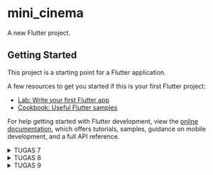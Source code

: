 # mini_cinema

A new Flutter project.

## Getting Started

This project is a starting point for a Flutter application.

A few resources to get you started if this is your first Flutter project:

- [Lab: Write your first Flutter app](https://docs.flutter.dev/get-started/codelab)
- [Cookbook: Useful Flutter samples](https://docs.flutter.dev/cookbook)

For help getting started with Flutter development, view the
[online documentation](https://docs.flutter.dev/), which offers tutorials,
samples, guidance on mobile development, and a full API reference.

<details>
<summary>TUGAS 7</summary>

<h1>Perbedaan Stateless dan Stateful Widget dalam Pengembangan Aplikasi Flutter</h1>

Perbedaan utama antara stateless dan stateful widget di Flutter adalah `Stateless Widget` merupakan widget yang tidak akan pernah berubah (widget statis). Stateless Widget merupakan widget yang di-build hanya dengan konfigurasi yang telah diinisiasi sejak awal. Sebaliknya, `Stateful Widget` merupakan widget yang dapat berubah-ubah secara dinamis. Ini berarti widget ini dapat merubah tampilannya sesuai response dari events yang dipicu baik dari interaksi user maupun adanya variabel atau nilai baru yang didapat.

<h1>Widget yang Digunakan untuk Menyelesaikan Tugas 7 serta Fungsi</h1>

- `MyApp`: Widget yang merupakan root dari aplikasi Flutter. Widget ini mengembalikan sebuah `MaterialApp` yang menyediakan fitur-fitur dasar dari Material Design, seperti tema, navigasi, dan gesture.
- `MyHomePage`: Widget yang merupakan halaman utama dari aplikasi. Widget ini mengembalikan sebuah `Scaffold` yang menyediakan struktur layout dasar untuk aplikasi, seperti app bar, body, dan floating action button.
- `SingleChildScrollView`: Widget yang menyediakan kemampuan untuk melakukan scroll pada konten yang melebihi ukuran layar. Widget ini membungkus `Padding` yang berisi `Column`.
- `Padding`: Widget yang memberikan jarak antara widget dengan widget lainnya. Widget ini digunakan untuk memberikan jarak antara tepi layar dengan konten, serta antara judul dengan grid layout.
- `Column`: Widget yang menampilkan widget-widget lainnya secara vertikal. Widget ini digunakan untuk menampilkan judul dan grid layout.
- `Text`: Widget yang menampilkan teks dengan berbagai atribut, seperti alignment, style, dan font. Widget ini digunakan untuk menampilkan judul "Pony Pocket".
- `GridView.count`: Widget yang menampilkan widget-widget lainnya dalam bentuk grid dengan jumlah kolom yang ditentukan. Widget ini digunakan untuk menampilkan tiga tombol sederhana dengan ikon dan teks.
- `ShopCard`: Widget yang menampilkan sebuah `Material` dengan `InkWell` dan `Container`. Widget ini digunakan untuk menampilkan setiap item pada grid layout dengan warna, ikon, dan teks yang sesuai.
- `Material`: Widget yang memberikan efek visual Material Design pada widget lainnya, seperti elevasi, warna, dan bentuk. Widget ini digunakan untuk memberikan warna pada setiap item pada grid layout.
- `InkWell`: Widget yang memberikan efek visual dan gesture pada widget lainnya, seperti splash dan highlight. Widget ini digunakan untuk memberikan respons ketika setiap item pada grid layout ditekan.
- `Container`: Widget yang menyediakan berbagai kemampuan untuk mengatur widget lainnya, seperti padding, alignment, dan decoration. Widget ini digunakan untuk menampilkan ikon dan teks pada setiap item pada grid layout.
- `Center`: Widget yang menempatkan widget lainnya di tengah-tengah. Widget ini digunakan untuk menempatkan `Column` yang berisi ikon dan teks pada setiap item pada grid layout.
- `Icon`: Widget yang menampilkan ikon dengan berbagai atribut, seperti warna, ukuran, dan jenis. Widget ini digunakan untuk menampilkan ikon pada setiap item pada grid layout.

<h1>Step-by-Step Mengimplementasikan Tugas</h1>

Langkah pertama, saya membuat direktori `mini_cinema` untuk menyimpan proyek flutter. Selanjutnya, saya generate proyek flutter baru dengan command `flutter create mini_cinema`. Setelah itu, saya membuat file baru bernama `menu.dart` pada `mini_cinema/lib` dan melakukan import package `import 'package:flutter/material.dart';`. Dari file `main.dart` saya memindahkan `class MyHomePage` dan `class _MyHomePageState` ke file `menu.dart`. Selanjutnya, saya menambahkan import `import 'package:mini_cinema/menu.dart';`.

Setelah itu, saya mengubah sifat widget halaman menu menjadi stateless. Pada file `main.dart`, saya mengganti `home: const MyHomePage(title: 'Flutter Demo Home Page')` menjadi `home: MyHomePage()`. Selanjutnya, pada `menu.dart` saya mengubah sifat widget halaman dari stateful menjadi stateless dan menambahkan widget-widget seperti teks dan card sebagai berikut.

```dart
import 'package:flutter/material.dart';

class MyHomePage extends StatelessWidget {
    MyHomePage({Key? key}) : super(key: key);
    final List<ShopItem> items = [
    ShopItem("Lihat Item", Icons.checklist, Color.fromARGB(255, 246, 141, 134)),
    ShopItem("Tambah Item", Icons.add_shopping_cart, Color.fromARGB(255, 229, 126, 103)),
    ShopItem("Logout", Icons.logout, Color.fromARGB(255, 184, 121, 113)),
];

    @override
    Widget build(BuildContext context) {
      return Scaffold(
            appBar: AppBar(
              title: const Text(
                'Mini Cinema',
              ),
            ),
            body: SingleChildScrollView(
              // Widget wrapper yang dapat discroll
              child: Padding(
                padding: const EdgeInsets.all(10.0), // Set padding dari halaman
                child: Column(
                  // Widget untuk menampilkan children secara vertikal
                  children: <Widget>[
                    const Padding(
                      padding: EdgeInsets.only(top: 10.0, bottom: 10.0),
                      // Widget Text untuk menampilkan tulisan dengan alignment center dan style yang sesuai
                      child: Text(
                        'Mini Cinema', // Text yang menandakan toko
                        textAlign: TextAlign.center,
                        style: TextStyle(
                          fontSize: 30,
                          fontWeight: FontWeight.bold,
                        ),
                      ),
                    ),
                    // Grid layout
                    GridView.count(
                      // Container pada card kita.
                      primary: true,
                      padding: const EdgeInsets.all(20),
                      crossAxisSpacing: 10,
                      mainAxisSpacing: 10,
                      crossAxisCount: 3,
                      shrinkWrap: true,
                      children: items.map((ShopItem item) {
                        // Iterasi untuk setiap item
                        return ShopCard(item);
                      }).toList(),
                    ),
                  ],
                ),
              ),
            ),
          );
        }
      }

      class ShopItem {
        final String name;
        final IconData icon;
        final Color color;
        ShopItem(this.name, this.icon, this.color);
      }

      class ShopCard extends StatelessWidget {
        final ShopItem item;

        const ShopCard(this.item, {super.key}); // Constructor

        @override
        Widget build(BuildContext context) {
          return Material(
            color: item.color,
            child: InkWell(
              // Area responsive terhadap sentuhan
              onTap: () {
                // Memunculkan SnackBar ketika diklik
                ScaffoldMessenger.of(context)
                  ..hideCurrentSnackBar()
                  ..showSnackBar(SnackBar(
                      content: Text("Kamu telah menekan tombol ${item.name}!")));
              },
              child: Container(
                // Container untuk menyimpan Icon dan Text
                padding: const EdgeInsets.all(8),
                child: Center(
                  child: Column(
                    mainAxisAlignment: MainAxisAlignment.center,
                    children: [
                      Icon(
                        item.icon,
                        color: Colors.white,
                        size: 30.0,
                      ),
                      const Padding(padding: EdgeInsets.all(3)),
                      Text(
                        item.name,
                        textAlign: TextAlign.center,
                        style: const TextStyle(color: Colors.white),
                      ),
                    ],
                  ),
                ),
              ),
            ),
          );
        }
      }
```

<h2>Bonus</h2>
Mengimplementasikan warna-warna yang berbeda untuk setiap tombol (Lihat Item, Tambah Item, dan Logout).

[![Screenshot-2023-11-08-at-09-13-15.png](https://i.ibb.co/zPwpZWB/Screenshot-2023-11-08-at-09-13-15.png)](https://ibb.co/KVHdWcf)

</details>


<details>
<summary>TUGAS 8</summary>

<h1>Perbedaan Navigator.push() dan Navigator.pushReplacement() beserta Contoh</h1>

Perbedaan utama antara Navigator.push() dan Navigator.pushReplacement() terletak pada pengelolaan stack route yang dikelola oleh Navigator dalam Flutter. `Navigator.push()` menambahkan suatu route ke dalam stack route yang dikelola oleh Navigator. Route yang ditambahkan akan berada di atas stack, sehingga menjadi route yang sedang ditampilkan kepada pengguna. Stack akan terus bertambah seiring pengguna menavigasi ke route baru. Sementara, `Navigator.pushReplacement()` menghapus route yang sedang ditampilkan kepada pengguna dan menggantinya dengan suatu route baru. Aplikasi berpindah dari route yang sedang ditampilkan ke route yang diberikan. Route lama pada atas stack digantikan secara langsung oleh route baru tanpa mengubah kondisi elemen stack yang berada di bawahnya.

Contoh penggunaan bergantung pada kebutuhan aplikasi dan alur navigasi yang diinginkan.
Contoh `Navigator.push()` :
```java
    if (item.name == "Add Item") {
        Navigator.push(context,
            MaterialPageRoute(builder: (context) => const ShopFormPage()));
    }
```
Contoh `Navigator.pushReplacement()` :
```java
    onTap: () {
        Navigator.pushReplacement(
        context,
        MaterialPageRoute(
            builder: (context) => MyHomePage(),
        ));
    },
```

<h1>Layout Widget pada Flutter dan Konteks Penggunaannya</h1>

`Single-child layout widgets`
- Align : Mengatur posisi dan ukuran child dalam parent widget, cocok untuk menempatkan widget dengan parameter seperti alignment.
- Center : Memusatkan child di tengah parent widget, digunakan untuk memusatkan widget child.
- Container : Menyatukan widget-widget untuk penempatan dan penentuan ukuran, ideal untuk mengelola ukuran, dekorasi, dan penataan widget.
- Padding : Menambahkan jarak tepi pada child sesuai dengan padding yang diberikan, berguna untuk memberikan ruang kosong di sekitar child widget.
- Baseline : Menempatkan child berdasarkan garis dasar (baseline) dari child tersebut, berguna untuk mengatur posisi elemen berdasarkan baseline.

`Multi-child layout widgets`
- Column : Menyusun daftar child widget secara vertikal, digunakan untuk menyusun widget dalam kolom.
- Row : Menyusun daftar child widget secara horizontal, berguna untuk menyusun widget dalam baris.
- Stack : Menumpuk beberapa child di atas satu sama lain, digunakan untuk menata widget secara tumpukan.
- ListView : Daftar linier yang dapat di-scroll, ideal untuk menampilkan daftar item panjang.
- Table : Menampilkan widget dalam bentuk baris dan kolom, berguna untuk menyusun widget dalam tata letak tabel.

` Sliver widgets`
- CupertinoSliverNavigationBar : Navigation bar gaya iOS dengan judul besar, digunakan untuk membuat navigation bar iOS khusus.
- CustomScrollView : ScrollView dengan efek scroll kustom, ideal untuk menciptakan efek scroll yang disesuaikan dan kompleks.
- SliverAppBar : App bar desain material yang terintegrasi dengan CustomScrollView, digunakan untuk membuat app bar berinteraksi dengan efek scroll kustom.

<h1>Elemen Input pada Form yang dipakai pada Tugas 7</h1>

Pada tugas ini, saya menggunakan elemen input berupa `TextFormField` untuk nama item (String), jumlah (int), dan deskripsi (String). Setiap elemen input memiliki fungsi onChanged untuk meng-update variabel terkait saat terjadi perubahan, serta validator untuk memastikan input tidak kosong dan sesuai dengan format yang diinginkan. Selain itu, saya juga menggunakan widget `Form`  sebagai wadah bagi beberapa input field widget.

<h1>Penerapan Clean Architecture pada Aplikasi Flutter</h1>

Penerapan `Clean Architecture` pada aplikasi Flutter melibatkan organisasi proyek menjadi beberapa modul yang sesuai dengan prinsip Clean Architecture. Berikut adalah langkah-langkah umum untuk menerapkan Clean Architecture pada aplikasi Flutter :
- Modularisasi : Membagi proyek menjadi modul terpisah untuk Lapisan Data, Lapisan Presentasi, dan Lapisan Domain guna mempermudah pemeliharaan dan pengembangan.
- Lapisan Data : Implementasikan sumber data dan gunakan pola Repository untuk mengelola akses data tanpa ketergantungan pada lapisan presentasi atau domain.
- Lapisan Domain : Definisikan entities dan use cases yang mencakup logika bisnis inti aplikasi, tanpa tergantung pada lapisan presentasi atau data.
- Lapisan Presentasi : Terapkan state management dan UI di lapisan presentasi, yang hanya bergantung pada lapisan domain untuk menjembatani antara UI dan logika bisnis.
- Dependency Injection : Gunakan Dependency Injection untuk mengelola ketergantungan antar modul dan menyediakan fleksibilitas dalam penggantian implementasi.
- Unit Test : Implementasikan unit test untuk setiap use case di lapisan domain untuk memastikan kestabilan dan kebenaran logika bisnis.
- Integrasi dengan Framework: Hubungkan lapisan presentasi dengan Flutter, fokus pada tampilan dan interaksi pengguna, tanpa mencampuradukkan logika bisnis.
- Penggunaan Libraries: Pertimbangkan penggunaan library eksternal yang mendukung prinsip Clean Architecture, seperti Dio untuk akses HTTP atau Moor untuk database lokal, untuk memperkuat implementasi tanpa mengorbankan struktur modular.

<h1>Step-by-Step Mengimplementasikan Tugas</h1>
<h2>Membuat Halaman Formulir Tambah Item Baru dan Elemen Input</h2>

Langkah pertama yang saya lakukan yaitu membuat berkas baru bernama `minicinema_form.dart` dalam direktori screens. Selanjutnya saya membuat variabel `_formKey` dan menambahkannya ke dalam atribut key milik widget Form yang akan berfungsi sebagai handler dari form state, validasi form, dan penyimpanan form. Kemudian, saya implementasikan elemen input berupa `TextFormField` untuk menerima input nama item, jumlah, dan deskripsi. Untuk mengatur tata letak elemen input dan validasi input serta tampilkan pesan kesalahan jika tidak valid, digunakan `Padding` dan `Column`.

```dart
import 'package:flutter/material.dart';
import 'package:mini_cinema/widgets/left_drawer.dart';
import 'package:mini_cinema/widgets/minicinema_card.dart';

List<Items> items = [];

class ShopFormPage extends StatefulWidget {
    const ShopFormPage({super.key});

    @override
    State<ShopFormPage> createState() => _ShopFormPageState();
}

class _ShopFormPageState extends State<ShopFormPage> {
  final _formKey = GlobalKey<FormState>();
  String _name = "";
  int _amount = 0;
  String _description = "";

    @override
    Widget build(BuildContext context) {
      return Scaffold(
        appBar: AppBar(
          title: const Center(
            child: Text(
              'Add Item Form',
            ),
          ),
          backgroundColor: const Color.fromARGB(255, 170, 71, 68),
          foregroundColor: Colors.white,
        ),
        // TODO: Tambahkan drawer yang sudah dibuat di sini
        drawer: const LeftDrawer(),
        body: Form(
          key: _formKey,
          child: SingleChildScrollView(
            child: Column(
              
              crossAxisAlignment: CrossAxisAlignment.start,
              children: [
                Padding(
                  padding: const EdgeInsets.all(8.0),
                  child: TextFormField(
                    decoration: InputDecoration(
                      hintText: "Item Name",
                      labelText: "Item Name",
                      border: OutlineInputBorder(
                        borderRadius: BorderRadius.circular(5.0),
                      ),
                    ),
                    onChanged: (String? value) {
                      setState(() {
                        _name = value!;
                      });
                    },
                    validator: (String? value) {
                      if (value == null || value.isEmpty) {
                        return "Name cannot be empty!";
                      }
                      return null;
                    },
                  ),
                ),
                Padding(
                  padding: const EdgeInsets.all(8.0),
                  child: TextFormField(
                    decoration: InputDecoration(
                      hintText: "Amount",
                      labelText: "Amount",
                      border: OutlineInputBorder(
                        borderRadius: BorderRadius.circular(5.0),
                      ),
                    ),
                    // TODO: Tambahkan variabel yang sesuai
                    onChanged: (String? value) {
                      setState(() {
                        _amount = int.parse(value!);
                      });
                    },
                    validator: (String? value) {
                      if (value == null || value.isEmpty) {
                        return "Amount cannot be empty!";
                      }
                      if (int.tryParse(value) == null) {
                        return "Amount must be number!";
                      }
                      return null;
                    },
                  ),
                ),
                Padding(
                  padding: const EdgeInsets.all(8.0),
                  child: TextFormField(
                    decoration: InputDecoration(
                      hintText: "Description",
                      labelText: "Description",
                      border: OutlineInputBorder(
                        borderRadius: BorderRadius.circular(5.0),
                      ),
                    ),
                    onChanged: (String? value) {
                      setState(() {
                        // TODO: Tambahkan variabel yang sesuai
                        _description = value!;
                      });
                    },
                    validator: (String? value) {
                      if (value == null || value.isEmpty) {
                        return "Description cannot be empty!";
                      }
                      return null;
                    },
                  ),
                ),
                Align(
                  alignment: Alignment.bottomCenter,
                  child: Padding(
                    padding: const EdgeInsets.all(8.0),
                    child: ElevatedButton(
                      style: ButtonStyle(
                        backgroundColor:
                            MaterialStateProperty.all(const Color.fromARGB(255, 181, 65, 63)),
                      ),
                      onPressed: () {
                        
                        if (_formKey.currentState!.validate()) {

                        items.add(Items(
                          name: _name,
                          amount: _amount,
                          description: _description,
                        ));

                          showDialog(
                            context: context,
                            builder: (context) {
                              return AlertDialog(
                                title: const Text('Item successfully saved'),
                                content: SingleChildScrollView(
                                  child: Column(
                                    crossAxisAlignment:
                                        CrossAxisAlignment.start,
                                    children: [
                                      // TODO: Munculkan value-value lainnya
                                      Text('Name: $_name'),
                                      Text('Amount: $_amount'),
                                      Text('Description: $_description'),
                                    ],
                                  ),
                                ),
                                actions: [
                                  TextButton(
                                    child: const Text('OK'),
                                    onPressed: () {
                                      Navigator.pop(context);
                                    },
                                  ),
                                ],
                              );
                            },
                          );
                           _formKey.currentState!.reset();
                        }
            
                      },
                      child: const Text(
                        "Save",
                        style: TextStyle(color: Colors.white),
                      ),
                    ),
                  ),
                ),
              ]      
            ),
          ),
        ),
      );
    }
}
```

Kemudian, untuk mengarahkan pengguna ke halaman form tambah item baru ketika menekan tombol Add Item pada halaman utama, saya menggunakan `Navigator.push()` seperti kode berikut.

```dart
if (item.name == "Add Item") {
  Navigator.push(
    context,
    MaterialPageRoute(
      builder: (context) => const ShopFormPage(),
    ),
  );
}
```

<h2>Memunculkan data sesuai isi dari formulir yang diisi dalam sebuah pop-up</h2>

Langkah yang saya lakukan yaitu menambahkan fungsi `showDialog()` pada bagian `onPressed()` dan munculkan widget `AlertDialog` pada fungsi tersebut. Kemudian, saya juga menambahkan fungsi untuk reset form dengan kode `_formKey.currentState!.reset();`
```dart
child: ElevatedButton(
  style: ButtonStyle(
    backgroundColor: MaterialStateProperty.all(const Color.fromARGB(255, 181, 65, 63)),
  ),
  onPressed: () {
    if (_formKey.currentState!.validate()) {
      items.add(
        Items(
          name: _name,
          amount: _amount,
          description: _description,
        ),
      );

      showDialog(
        context: context,
        builder: (context) {
          return AlertDialog(
            title: const Text('Item successfully saved'),
            content: SingleChildScrollView(
              child: Column(
                crossAxisAlignment: CrossAxisAlignment.start,
                children: [
                  // TODO: Munculkan value-value lainnya
                  Text('Name: $_name'),
                  Text('Amount: $_amount'),
                  Text('Description: $_description'),
                ],
              ),
            ),
            actions: [
              TextButton(
                child: const Text('OK'),
                onPressed: () {
                  Navigator.pop(context);
                },
              ),
            ],
          );
        },
      );
      _formKey.currentState!.reset();
    }
  },
  child: const Text(
    "Save",
    style: TextStyle(color: Colors.white),
  ),
),
```
 
<h2>Membuat sebuah drawer pada aplikasi</h2>

Pertama, saya membuat berkas baru bernama `left_drawer.dart` dalam direktori widgets. Lalu saya menambahkan kode untuk membuat drawer menu dengan navigasi ke halaman `MyHomePage`, `ShopFormPage`, dan `ShowItem`
```dart
import 'package:flutter/material.dart';
import 'package:mini_cinema/screens/menu.dart';
import 'package:mini_cinema/screens/minicinema_form.dart';
import 'package:mini_cinema/screens/minicinema_show.dart';

class LeftDrawer extends StatelessWidget {
  const LeftDrawer({super.key});

  @override
  Widget build(BuildContext context) {
    return Drawer(
      child: ListView(
        children: [
          const DrawerHeader(
            decoration: BoxDecoration(
              color: Color.fromARGB(255, 199, 139, 107),
            ),
            child: Column(
              children: [
                Text(
                  'Mini Cinema',
                    textAlign: TextAlign.center,
                    style: TextStyle(
                      fontSize: 30,
                      fontWeight: FontWeight.bold,
                      color: Colors.white,
                    ),
                ),
                Padding(padding: EdgeInsets.all(10)),
                Text("Experience the magic of cinema, anytime, anywhere!",
                    style: TextStyle(
                      fontSize: 15,
                      color: Colors.white,
                      fontWeight: FontWeight.normal,
                    ),
                  textAlign: TextAlign.center,
                ),
              ],
            ),
          ),
          ListTile(
            leading: const Icon(Icons.home_outlined),
            title: const Text('Main page'),
            // Bagian redirection ke MyHomePage
            onTap: () {
              Navigator.pushReplacement(
                context,
                MaterialPageRoute(
                  builder: (context) => MyHomePage(),
                )
              );
            },
          ),
          ListTile(
            leading: const Icon(Icons.add_shopping_cart),
            title: const Text('Add Item'),
            // Bagian redirection ke ShopFormPage (routing ke ShopFormPage)
            onTap: () {
              Navigator.push(
                context,
                MaterialPageRoute(
                  builder: (context) => const ShopFormPage(),
                ),
              );
            },
          ),
          ListTile(
            leading: const Icon(Icons.add_shopping_cart),
            title: const Text('Show Item'),
            onTap: () {
              Navigator.push(
                context,
                MaterialPageRoute(
                  builder: (context) => const ShowItem(),
                )
              );
            },
          ),
        ],
      ),
    );
  }
}
```

<h2>Bonus</h2

Langkah pertama, saya membuat berkas `minicinema_show.dart` pada direktori screens. Kemudian, saya 
membuat kode yang menampilkan daftar item dalam bentuk `ListView`. Daftar item dibangun menggunakan `ListView.builder`. Setiap item direpresentasikan oleh `ListTile` yang menampilkan nama, jumlah, dan deskripsi item.

```dart
import 'package:flutter/material.dart';
import 'package:mini_cinema/widgets/left_drawer.dart';
import 'package:mini_cinema/screens/minicinema_form.dart';

class ShowItem extends StatefulWidget {
  const ShowItem({super.key});

  @override
  State<StatefulWidget> createState() => _ShowItemPage();
}

// The corresponding State class for the 'ShowItem' screen.
class _ShowItemPage extends State<ShowItem> {
  @override
  Widget build(BuildContext context) {
    return Scaffold(
      appBar: AppBar(
        title: const Text('Items'),
        backgroundColor: const Color.fromARGB(255, 191, 52, 52),
        foregroundColor: Colors.white,
      ),

      // Including the LeftDrawer widget for navigation.
      drawer: const LeftDrawer(),

      // Building a ListView of items with a ListTile for each item.
      body: ListView.builder(
        itemCount: items.length,
        itemBuilder: (context, index) {
          return ListTile(
            title: Text(items[index].name),
            subtitle: Text(
                "Amount: ${items[index].amount} \nDescription: ${items[index].description}"),
            onTap: () {
              // Action to be performed when a list item is tapped.
            },
          );
        },
      ),
    );
  }
}
```

Untuk mengarahkan pengguna ke halaman tersebut jika menekan tombol Show Item pada halaman utama atau drawer, saya menambahkan kode berikut pada `left_drawer.dart` dan `minicinema_card.dart`

Pada `left_drawer.dart` : 
```dart
ListTile(
  leading: const Icon(Icons.add_shopping_cart),
  title: const Text('Show Item'),
  onTap: () {
    Navigator.push(
      context,
      MaterialPageRoute(
        builder: (context) => const ShowItem(),
      ),
    );
  },
),
```

Pada `minicinema_card.dart` :
```dart
if (item.name == "Show Item") {
  Navigator.push(
    context,
    MaterialPageRoute(
      builder: (context) => const ShowItem(),
    ),
  );
}
```

</details>


<details>
<summary>TUGAS 9</summary>

<h1>Apakah bisa kita melakukan pengambilan data JSON tanpa membuat model terlebih dahulu? Jika iya, apakah hal tersebut lebih baik daripada membuat model sebelum melakukan pengambilan data JSON?</h1>
Iya, kita bisa melakukan pengambilan data JSON tanpa membuat model terlebih dahulu, hal ini disebut dynamic parsing. Namun, membuat model sebelumnya memberikan keamanan tipe, meningkatkan pemahaman, dan memudahkan pemeliharaan kode, sementara parsing dinamis bisa lebih fleksibel tetapi rentan terhadap kesalahan dan sulit dipelihara pada proyek yang berkembang.

<h1>Jelaskan fungsi dari CookieRequest dan jelaskan mengapa instance CookieRequest perlu untuk dibagikan ke semua komponen di aplikasi Flutter</h1>
CookieRequest merupakan sebuah kelas dalam Flutter yang berperan dalam manajemen cookies dalam aplikasi. Fungsinya mencakup penyimpanan dan pengambilan cookies yang digunakan dalam interaksi dengan server web. Penting untuk berbagi instance CookieRequest ke semua komponen dalam aplikasi Flutter karena cookies sering digunakan untuk keperluan otentikasi pengguna, pelacakan sesi, dan penyimpanan preferensi pengguna. Dengan menggunakan instance yang sama, dapat dipastikan bahwa setiap komponen dalam aplikasi memiliki akses yang konsisten ke informasi cookies.

<h1>Mekanisme pengambilan data dari JSON hingga dapat ditampilkan pada Flutter</h1>

  * Ambil Data dari Sumber Eksternal: Dapatkan data JSON, biasanya dari API web, menggunakan metode HTTP GET atau POST.
  * Parsel JSON: Parse data JSON menjadi objek atau struktur data yang dapat digunakan oleh Flutter. Fungsi jsonDecode() dari paket dart:convert dapat digunakan untuk ini.
  * Gunakan Data untuk Membangun Widget: Gunakan objek atau struktur data yang telah di-parse untuk membangun widget Flutter, seperti ListView, Card, atau widget kustom, yang kemudian ditampilkan kepada pengguna.

<h1>Mekanisme autentikasi dari input data akun pada Flutter ke Django hingga selesainya proses autentikasi oleh Django dan tampilnya menu pada Flutter</h1>

  * Formulir di Flutter: Buat formulir di Flutter untuk masukan akun pengguna.
  * Kirim Data ke Django: Gunakan metode HTTP (biasanya POST) untuk mengirim data ke endpoint autentikasi Django.
  * Autentikasi di Django: Implementasikan autentikasi di Django dan berikan respons, misalnya token akses.
  * Respon ke Flutter: Tangani respons dari Django di Flutter, simpan token jika diperlukan.
  * Navigasi ke Halaman Menu: Setelah autentikasi berhasil, navigasikan ke halaman menu di Flutter.

<h1>Widget yang dipakai pada tugas 8 dan jelaskan fungsinya</h1>

  * Scaffold: Kerangka dasar untuk tata letak berbasis material design.
  * AppBar: Menampilkan judul dan tindakan di bagian atas.
  * Padding: Memberikan jarak pada widget anak.
  * Column: Menyusun anak-anak secara vertikal.
  * Text: Menampilkan teks dengan konfigurasi tertentu.
  * SizedBox: Memberikan ruang kosong dengan ukuran tertentu.
  * FloatingActionButton: Tombol aksi mengambang di atas konten.
  * Icon: Menampilkan ikon untuk representasi visual.
  * Drawer: Panel yang dapat ditarik dari tepi layar.
  * FutureBuilder: Membuat widget berdasarkan hasil Future.
  * GestureDetector: Mendeteksi gestur pengguna.
  * ListView.builder: Membuat daftar gulir efisien.
  * MaterialPageRoute: Transisi antar halaman berbasis material design.
  * Navigator: Mengelola tumpukan navigasi.
  * Container: Kotak untuk menampung widget lainnya.

<h1>Step-by-Step Mengimplementasikan Tugas</h1>
<h2>Membuat halaman login pada proyek tugas Flutter dan Mengintegrasikan sistem autentikasi Django dengan proyek tugas Flutter</h2>

Langkat pertama, yaitu saya membuat django-app bernama `authentication` pada project Django dengan menjalankan perintah `python3 manage.py startapp authentication` pada terminal. Lalu, saya juga menjalankan perintah `pip install django-cors-headers` untuk menginstal library yang dibutuhkan. Kemudian, saya menambahkan `authentication` dan `corsheaders` ke INSTALLED_APPS pada main project `settings.py` aplikasi Django. Saya juga menambahkan `corsheaders.middleware.CorsMiddleware` pada main project `settings.py` aplikasi Django dan menambahkan beberapa variabel berikut.

```python
CORS_ALLOW_ALL_ORIGINS = True
CORS_ALLOW_CREDENTIALS = True
CSRF_COOKIE_SECURE = True
SESSION_COOKIE_SECURE = True
CSRF_COOKIE_SAMESITE = 'None'
SESSION_COOKIE_SAMESITE = 'None'`
```

Langkah selanjutnya, saya membuka `authentication/views.py` dan membuat fungsi loginnya.
```python
from django.shortcuts import render
from django.contrib.auth import authenticate, login as auth_login
from django.http import JsonResponse
from django.views.decorators.csrf import csrf_exempt
from django.contrib.auth import logout as auth_logout

@csrf_exempt
def login(request):
    username = request.POST['username']
    password = request.POST['password']
    user = authenticate(username=username, password=password)
    if user is not None:
        if user.is_active:
            auth_login(request, user)
            # Status login sukses.
            return JsonResponse({
                "username": user.username,
                "status": True,
                "message": "Login sukses!"
                # Tambahkan data lainnya jika ingin mengirim data ke Flutter.
            }, status=200)
        else:
            return JsonResponse({
                "status": False,
                "message": "Login gagal, akun dinonaktifkan."
            }, status=401)

    else:
        return JsonResponse({
            "status": False,
            "message": "Login gagal, periksa kembali email atau kata sandi."
        }, status=401)
```

Selanjutnya, saya membuat file `urls.py` pada folder `authentication` dan menambahkan URL routing terhadap fungsi yang sudah dibuat dengan endpoint `login/` dan menambahkan `path('auth/', include('authentication.urls')),` pada file `mini_cinema/urls.py`.

```python
from django.urls import path
from authentication.views import login

app_name = 'authentication'

urlpatterns = [
    path('login/', login, name='login'),
]
```

Untuk melakukan integrasi sistem autentikasi pada Flutter, saya menjalankan perintah `flutter pub add provider`
`flutter pub add pbp_django_auth` pada terminal. Kemudian untuk menggunakan package tersebut, saya memodifikasi root widget untuk menyediakan CookieRequest library ke semua child widgets dengan menggunakan Provider. Hal ini akan membuat objek Provider baru yang akan membagikan instance CookieRequest dengan semua komponen yang ada di aplikasi. Jadi, saya mengubah main.dart menjadi seperti berikut.
```dart
class MyApp extends StatelessWidget {
    const MyApp({Key? key}) : super(key: key);

    @override
    Widget build(BuildContext context) {
        return Provider(
            create: (_) {
                CookieRequest request = CookieRequest();
                return request;
            },
            child: MaterialApp(
                title: 'Flutter App',
                theme: ThemeData(
                    colorScheme: ColorScheme.fromSeed(seedColor: const Color.fromARGB(255, 182, 82, 82)),
                    useMaterial3: true,
                ),
                home: LoginPage()),
        );
    }
}
```

Selanjutnya, saya membuat file baru pada folder screens dengan nama `login.dart` dan isi file tersebut dengan kode berikut.

```dart
import 'package:mini_cinema/screens/menu.dart';
import 'package:flutter/material.dart';
import 'package:pbp_django_auth/pbp_django_auth.dart';
import 'package:provider/provider.dart';

void main() {
    runApp(const LoginApp());
}

class LoginApp extends StatelessWidget {
const LoginApp({super.key});

@override
Widget build(BuildContext context) {
    return MaterialApp(
        title: 'Login',
        theme: ThemeData(
            primarySwatch: Colors.blue,
    ),
    home: const LoginPage(),
    );
    }
}

class LoginPage extends StatefulWidget {
    const LoginPage({super.key});

    @override
    _LoginPageState createState() => _LoginPageState();
}

class _LoginPageState extends State<LoginPage> {
    final TextEditingController _usernameController = TextEditingController();
    final TextEditingController _passwordController = TextEditingController();

    @override
    Widget build(BuildContext context) {
        final request = context.watch<CookieRequest>();
        return Scaffold(
            appBar: AppBar(
                title: const Text('Login'),
            ),
            body: Container(
                padding: const EdgeInsets.all(16.0),
                child: Column(
                    mainAxisAlignment: MainAxisAlignment.center,
                    children: [
                        TextField(
                            controller: _usernameController,
                            decoration: const InputDecoration(
                                labelText: 'Username',
                            ),
                        ),
                        const SizedBox(height: 12.0),
                        TextField(
                            controller: _passwordController,
                            decoration: const InputDecoration(
                                labelText: 'Password',
                            ),
                            obscureText: true,
                        ),
                        const SizedBox(height: 24.0),
                        ElevatedButton(
                            onPressed: () async {
                                String username = _usernameController.text;
                                String password = _passwordController.text;
                                final response = await request.login("https://farah-aura-tugas.pbp.cs.ui.ac.id/auth/login/", {
                                'username': username, 
                                'password': password,
                                });
                    
                                if (request.loggedIn) {
                                    String message = response['message'];
                                    String uname = response['username'];
                                    Navigator.pushReplacement(
                                        context,
                                        MaterialPageRoute(builder: (context) => MyHomePage()),
                                    );
                                    ScaffoldMessenger.of(context)
                                        ..hideCurrentSnackBar()
                                        ..showSnackBar(
                                            SnackBar(content: Text("$message Selamat datang, $uname.")));
                                    } else {
                                    showDialog(
                                        context: context,
                                        builder: (context) => AlertDialog(
                                            title: const Text('Login Gagal'),
                                            content:
                                                Text(response['message']),
                                            actions: [
                                                TextButton(
                                                    child: const Text('OK'),
                                                    onPressed: () {
                                                        Navigator.pop(context);
                                                    },
                                                ),
                                            ],
                                        ),
                                    );
                                }
                            },
                            child: const Text('Login'),
                        ),
                    ],
                ),
            ),
        );
    }
}
```

Terakhir, di file main.dart, pada Widget MaterialApp(...), saya mengubah `home: MyHomePage()` menjadi `home: LoginPage()`

<h2>Membuat model kustom sesuai dengan proyek aplikasi Django.</h2>

Dalam membuat model yang menyesuaikan dengan data JSON, saya menggunakan website Quicktype. Pertama, saya mengubah setup name menjadi Item, source type menjadi JSON, dan language menjadi Dart pada website Quickype. Kemudian, saya membuka endpoint JSON yang sudah saya buat sebelumnya, lalu copy data JSON dan paste ke dalam textbox yang tersedia pada Quicktype. Selanjutnya, saya pilih `Copy Code` dan paste di file baru yang saya buat pada folder `lib/models` dengan nama `item.dart`

<h2>Membuat halaman yang berisi daftar semua item yang terdapat pada endpoint JSON di Django yang telah di deploy dan menampilkan name, amount, dan description dari masing-masing item pada halaman ini.</h2>

Pertama, saya menjalankan `flutter pub add http` pada terminal proyek Flutter untuk menambahkan package http. Kemudian, pada file 	`android/app/src/main/AndroidManifest.xml`, saya menambahkan kode `<uses-permission android:name="android.permission.INTERNET" />` di bawah `</application>` untuk memperbolehkan akses Internet pada aplikasi Flutter yang sedang dibuat. Lalu, saya melakukan Fetch Data dari Django dengan membuat file baru pada folder `lib/screens` dengan nama `list_item.dart`. Kemudian, isi file  tersebut dengan kode berikut.

```dart
import 'dart:convert';
import 'package:http/http.dart' as http;
import 'package:flutter/material.dart';
import 'package:mini_cinema/models/item.dart';
import 'package:mini_cinema/widgets/left_drawer.dart';
import 'package:mini_cinema/screens/detail_item.dart';

class ItemPage extends StatefulWidget {
    const ItemPage({Key? key}) : super(key: key);

    @override
    _ItemPageState createState() => _ItemPageState();
}

class _ItemPageState extends State<ItemPage> {
Future<List<Item>> fetchItem() async {
    var url = Uri.parse(
        'https://farah-aura-tugas.pbp.cs.ui.ac.id/json/');
    var response = await http.get(
        url,
        headers: {"Content-Type": "application/json"},
    );

    var data = jsonDecode(utf8.decode(response.bodyBytes));
    
    List<Item> list_item = [];
    for (var d in data) {
        if (d != null) {
            list_item.add(Item.fromJson(d));
        }
    }
    return list_item;
}

@override
Widget build(BuildContext context) {
    return Scaffold(
        appBar: AppBar(
          title: const Text('Item'),
          backgroundColor: const Color.fromARGB(255, 170, 71, 68),
          foregroundColor: Colors.white,
        ),
        drawer: const LeftDrawer(),
        body: FutureBuilder(
            future: fetchItem(),
            builder: (context, AsyncSnapshot snapshot) {
                if (snapshot.data == null) {
                    return const Center(child: CircularProgressIndicator());
                } else {
                    if (!snapshot.hasData) {
                    return const Column(
                        children: [
                        Text(
                            "No data item.",
                            style:
                                TextStyle(color: Color(0xff59A5D8), fontSize: 20),
                        ),
                        SizedBox(height: 8),
                        ],
                    );
                } else {
                  return ListView.builder(
                    itemCount: snapshot.data!.length,
                    itemBuilder: (_, index) => GestureDetector(
                      onTap: () {
                        Navigator.push(
                          context,
                          MaterialPageRoute(
                            builder: (context) => DetailItemPage(
                              item: snapshot.data![index],
                            ),
                          ),
                        );
                      },
                      child: Container(
                        margin: const EdgeInsets.symmetric(
                            horizontal: 16, vertical: 12),
                        padding: const EdgeInsets.all(20.0),
                        child: Column(
                          mainAxisAlignment: MainAxisAlignment.start,
                          crossAxisAlignment: CrossAxisAlignment.start,
                          children: [
                            Text(
                              "${snapshot.data![index].fields.name}",
                              style: const TextStyle(
                                fontSize: 18.0,
                                fontWeight: FontWeight.bold,
                              ),
                            ),
                            // const SizedBox(height: 10),
                            // Text("${snapshot.data![index].fields.price}"),
                            // const SizedBox(height: 10),
                            // Text("${snapshot.data![index].fields.description}")
                          ],
                        ),
                      ),
                    ),
                  );
                }
              }
            }
	)
	);
  }
}
```

<h2>Membuat Halaman Detail Item, diakses dengan menekan salah satu item pada halaman daftar Item dan tampilkan seluruh atribut pada model item</h2>

Saya membuat file baru dengan nama `detail_item.dart` dan isi file tersebut dengan kode berikut.
```dart
import 'package:flutter/material.dart';
import 'package:mini_cinema/models/item.dart';

class DetailItemPage extends StatelessWidget {
    final Item item;

    const DetailItemPage({Key? key, required this.item}) : super(key: key);

    @override
    Widget build(BuildContext context) {
        return Scaffold(
            appBar: AppBar(
                title: Text(item.fields.name),
                backgroundColor: const Color.fromARGB(255, 170, 71, 68),
                foregroundColor: Colors.white,
            ),
            body: Padding(
                padding: const EdgeInsets.all(16.0),
                child: Column(
                    crossAxisAlignment: CrossAxisAlignment.start,
                    children: <Widget>[
                        Text(
                            item.fields.name,
                            style: TextStyle(
                                fontSize: 22,
                                fontWeight: FontWeight.bold,
                            ),
                        ),
                        SizedBox(height: 20),
                        Text('Amount: ${item.fields.amount}'),
                        SizedBox(height: 20),
                        Text('Price: ${item.fields.price}'),
                        SizedBox(height: 20),
                        Text('Description: ${item.fields.description}'),
                    ],
                ),
            ),
            floatingActionButton: FloatingActionButton(
              backgroundColor: const Color.fromARGB(255, 170, 71, 68),
              foregroundColor: Colors.white,
                onPressed: () {
                    Navigator.pop(context);
                },
                child: Icon(Icons.arrow_back),
            ),
        );
    }
}
```

Kemudian, saya menambahkan routing dengan kode berikut pada file `list_item.dart`
```dart
itemBuilder: (_, index) => GestureDetector(
      onTap: () {
	Navigator.push(
	  context,
	  MaterialPageRoute(
	    builder: (context) => DetailItemPage(
	      item: snapshot.data![index],
	    ),
	  ),
	);
      },
```

<h2>Tambahkan tombol untuk kembali ke halaman daftar item.</h2>
Untuk menambahkan tombol kembali, saya menambahkan kode berikut.

```dart
floatingActionButton: FloatingActionButton(
      backgroundColor: const Color.fromARGB(255, 170, 71, 68),
      foregroundColor: Colors.white,
	onPressed: () {
	    Navigator.pop(context);
	},
	child: Icon(Icons.arrow_back),
    ),
```

</details>